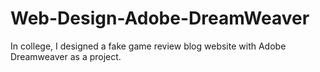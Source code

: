 # Web-Design-Adobe-DreamWeaver
In college, I designed a fake game review blog website with Adobe Dreamweaver as a project.
